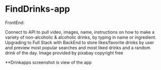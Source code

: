 # FindDrinks-app
FrontEnd: 

Connect to API to pull video, images, name, instructions on how to make a variety of non-alcoholic &amp; alcoholic drinks, by typing in name or ingredient.
Upgrading to Full Stack with BackEnd to store likes/favorite drinks by user and preview most popular searches and most liked drinks and a random drink of the day.
Image provided by pixabay copyright free

**Drinkapps screenshot is view of the app

